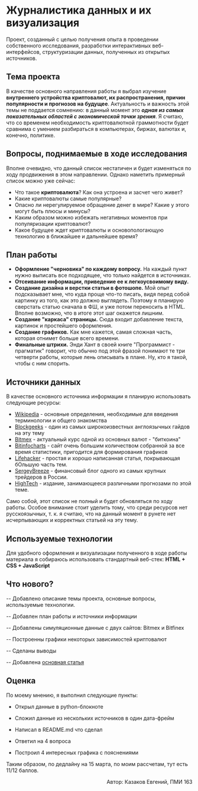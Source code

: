 Журналистика данных и их визуализация
=====================================
Проект, созданный с целью получения опыта в проведении собственного исследования, разработки интерактивных веб-интерфейсов, структуризации данных, полученных из открытых источников.

Тема проекта
------------
В качестве основного направления работы я выбрал изучение **внутреннего устройства криптовалют, их распространения, причин популярности и прогнозов на будущее**. Актуальность и важность этой темы не поддается сомнению: в данный момент это ***одная из самых показательных областей с экономической точки зрения***. Я считаю, что со временем необходимость криптовалютной граммотности будет сравнима с умением разбираться в компьютерах, биржах, валютах и, конечно, политике.

Вопросы, поднимаемые в ходе исследования
---------------------------------------
Вполне очевидно, что данный список нестатичен и будет изменяться по ходу продвижения в этом направлении. Однако наметить примерный список можно уже сейчас:
* Что такое **криптовалюта**? Как она устроена и засчет чего живет?
* Какие криптовалюты самые популярные?
* Опасно ли нерегулируемое обращение денег в мире? Какие у этого могут быть плюсы и минусы?
* Каким образом можно избежать негативных моментов при популяризации криптовалют?
* Какое будущее ждет криптовалюты и основопологающую технологию в ближайшее и дальнейшее время?

План работы
-----------
* **Оформление "черновика" по каждому вопросу.** На каждый пункт нужно выписать все подходящее, что только найдется в источниках. 
* **Отсеивание информации, приведение ее к легкоусвоимому виду.** 
* **Создание дизайна и верстки статьи в фотошопе.** Мой опыт подсказывает мне, что куда проще что-то писать, видя перед собой картинку из того, как это должно выглядеть. Поэтому я планирую сверстать статью сначала в ФШ, и уже потом переносить в HTML. Вполне возможно, что в итоге этот шаг окажется лишним.
* **Создание "каркаса" страницы.** Сюда входит добавление текста, картинок и простейшего оформления. 
* **Создание графиков.** Как мне кажется, самая сложная часть, которая отнимет больше всего времени.
* **Финальные штрихи.** Энди Хант в своей книге "Программист - прагматик" говорит, что обычно под этой фразой понимают те три четверти работы, которые лень описывать в плане. Ну, кто я такой, чтобы с ним спорить.

Источники данных
----------------

В качестве основного источника информации я планирую использовать следующие ресурсы:
* [Wikipedia](https://en.wikipedia.org/wiki/Cryptocurrency) - основные определения, необходимые для введения терминологии и общего знакомства 
* [Blockgeeks](https://blockgeeks.com/guides/what-is-cryptocurrency) - один из самых широкоизвестных англоязычных гайдов на эту тему
* [Bitmex](https://bitmex.com/app/trade/XBTUSD) - актуальный курс одной из основных валют - "биткоина"
* [Bitinfocharts](https://bitinfocharts.com) - сайт очень большим количеством собранной за все время статистики, пригодится для формирования графиков
* [Lifehacker](https://lifehacker.ru/2017/06/15/bestchange-cryptocurrency/) - простая и хорошо написанная статья, покрывающая бОльшую часть тем.
* [SergeyBreeze](http://www.sergeybreeze.ru/kriptovaljuta/plyusy-minusy-kriptovalyuty/) - финансовый блог одного из самых крупных трейдеров в России.
* [HighTech](https://hightech.fm/2017/12/05/bitcoin_predictions) - издание, занимающееся различными прогнозами по этой теме.

Само собой, этот список не полный и будет обновляться по ходу работы. Особое внимание стоит уделить тому, что среди ресурсов нет русскоязычных, т. к. я считаю, что на данный момент в рунете нет исчерпывающих и корректных статьей на эту тему.


Используемые технологии
----------------------

Для удобного оформления и визуализации полученного в ходе работы материала я собираюсь использовать стандартный веб-стек: **HTML + CSS + JavaScript**

Что нового?
----------
-- Добавлено описание темы проекта, основные вопросы, используемые технологии. 

-- Добавлен план работы и источники информации

-- Добавлены симуляционные данные с двух сайтов: Bitmex и Bitfinex

-- Построенны графики некоторых зависимостей криптовалют

-- Сделаны выводы 

-- Добавлена [основная статья](article/article.md)


Оценка
----------

По моему мнению, я выполнил следующие пункты:

* Открыл данные в python-блокноте

* Сложил данные из нескольких источников в один дата-фрейм

* Написал в README.md что сделал

* Ответил на 4 вопроса

* Построил 4 интересных графика с пояснениями

Таким образом, по дедлайну на 15 марта, по моим рассчетам, тут есть 11/12 баллов.

<p align="right">Автор: Казаков Евгений, ПМИ 163</p>
